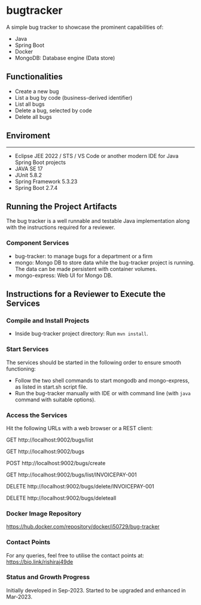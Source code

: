 # bugtracker
A simple bug tracker to showcase the prominent capabilities of:
- Java
- Spring Boot
- Docker
- MongoDB: Database engine (Data store)

## Functionalities
- Create a new bug
- List a bug by code (business-derived identifier)
- List all bugs
- Delete a bug, selected by code
- Delete all bugs

## Enviroment
-----------
- Eclipse JEE 2022 / STS / VS Code or another modern IDE for Java Spring Boot projects
- JAVA SE 17
- JUnit 5.8.2
- Spring Framework 5.3.23
- Spring Boot 2.7.4

## Running the Project Artifacts
The bug tracker is a well runnable and testable Java implementation along with the instructions required for a reviewer.

### Component Services
- bug-tracker: to manage bugs for a department or a firm
- mongo: Mongo DB to store data while the bug-tracker project is running. The data can be made persistent with container volumes.
- mongo-express: Web UI for Mongo DB.

## Instructions for a Reviewer to Execute the Services

### Compile and Install Projects
- Inside bug-tracker project directory: Run `mvn install`.

### Start Services
The services should be started in the following order to ensure smooth functioning:
- Follow the two shell commands to start mongodb and mongo-express, as listed in start.sh script file.
- Run the bug-tracker manually with IDE or with command line (with `java` command with suitable options).

### Access the Services
Hit the following URLs with a web browser or a REST client:

GET
http://localhost:9002/bugs/list

GET
http://localhost:9002/bugs

POST
http://localhost:9002/bugs/create

GET
http://localhost:9002/bugs/list/INVOICEPAY-001

DELETE
http://localhost:9002/bugs/delete/INVOICEPAY-001

DELETE
http://localhost:9002/bugs/deleteall

### Docker Image Repository
https://hub.docker.com/repository/docker/i50729/bug-tracker

### Contact Points
For any queries, feel free to utilise the contact points at:
https://bio.link/rishiraj49de

### Status and Growth Progress
Initially developed in Sep-2023. Started to be upgraded and enhanced in Mar-2023.
